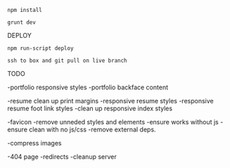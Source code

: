 
``npm install``

``grunt dev``


DEPLOY

``npm run-script deploy``

``ssh to box and git pull on live branch``


TODO

-portfolio responsive styles
-portfolio backface content

-resume clean up print margins
-responsive resume styles
-responsive resume foot link styles
-clean up responsive index styles

-favicon
-remove unneded styles and elements
-ensure works without js
-ensure clean with no js/css
-remove external deps.

-compress images

-404 page
-redirects
-cleanup server